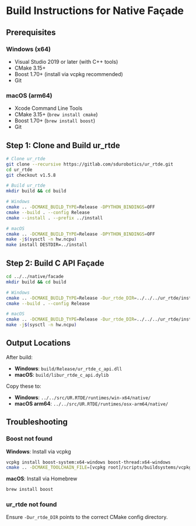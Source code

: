 # Build Instructions for Native Façade

## Prerequisites

### Windows (x64)
- Visual Studio 2019 or later (with C++ tools)
- CMake 3.15+
- Boost 1.70+ (install via vcpkg recommended)
- Git

### macOS (arm64)
- Xcode Command Line Tools
- CMake 3.15+ (`brew install cmake`)
- Boost 1.70+ (`brew install boost`)
- Git

## Step 1: Clone and Build ur_rtde

```bash
# Clone ur_rtde
git clone --recursive https://gitlab.com/sdurobotics/ur_rtde.git
cd ur_rtde
git checkout v1.5.8

# Build ur_rtde
mkdir build && cd build

# Windows
cmake .. -DCMAKE_BUILD_TYPE=Release -DPYTHON_BINDINGS=OFF
cmake --build . --config Release
cmake --install . --prefix ../install

# macOS
cmake .. -DCMAKE_BUILD_TYPE=Release -DPYTHON_BINDINGS=OFF
make -j$(sysctl -n hw.ncpu)
make install DESTDIR=../install
```

## Step 2: Build C API Façade

```bash
cd ../../native/facade
mkdir build && cd build

# Windows
cmake .. -DCMAKE_BUILD_TYPE=Release -Dur_rtde_DIR=../../../ur_rtde/install/lib/cmake/ur_rtde
cmake --build . --config Release

# macOS
cmake .. -DCMAKE_BUILD_TYPE=Release -Dur_rtde_DIR=../../../ur_rtde/install/lib/cmake/ur_rtde
make -j$(sysctl -n hw.ncpu)
```

## Output Locations

After build:
- **Windows**: `build/Release/ur_rtde_c_api.dll`
- **macOS**: `build/libur_rtde_c_api.dylib`

Copy these to:
- **Windows**: `../../src/UR.RTDE/runtimes/win-x64/native/`
- **macOS arm64**: `../../src/UR.RTDE/runtimes/osx-arm64/native/`

## Troubleshooting

### Boost not found
**Windows**: Install via vcpkg
```bash
vcpkg install boost-system:x64-windows boost-thread:x64-windows
cmake .. -DCMAKE_TOOLCHAIN_FILE=[vcpkg root]/scripts/buildsystems/vcpkg.cmake
```

**macOS**: Install via Homebrew
```bash
brew install boost
```

### ur_rtde not found
Ensure `-Dur_rtde_DIR` points to the correct CMake config directory.
